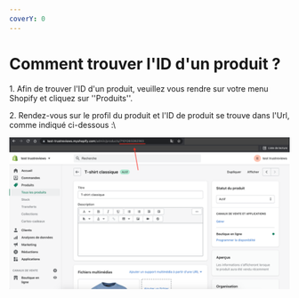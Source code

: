 ```yaml
---
coverY: 0
---
```


# Comment trouver l'ID d'un produit ?

&#x20;1\. Afin de trouver l'ID d'un produit, veuillez vous rendre sur votre menu Shopify et cliquez sur ''Produits''.&#x20;

2\. Rendez-vous sur le profil du produit et l'ID de produit se trouve dans l'Url, comme indiqué ci-dessous :\


![](<../.gitbook/assets/Find product ID.png>)

